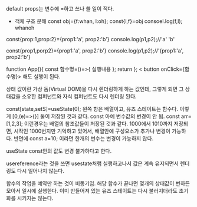 default props는 변수에 =하고 쓰나 쓸 일이 적다.

- 객체 구조 분해
const obj={f:whan, l:oh};
const{l,f}=obj
consoel.log(f,l); whanoh

const{prop:1,prop:2}={prop1:'a', prop2:'b'}
console.log(p1,p2);//'a' 'b'

const{prop1,porp2}={prop1:'a', prop2:'b'}
console.log(p1,p2);//'{prop1:'a', prop2:'b'}

function App(){
const 함수명=()=>{
    실행내용
};
return
    };
< button onClick={함수명}> 해도 실행이 된다.

상태 값이란 가상 돔(Virtual DOM)을 다시 렌더링하게 하는 값인데,
그렇게 되면 그 상태값을 소유한 컴퍼넌트와 자식 컴퍼넌트도 다시 렌더링 된다.

const[state,setS]=useState(0); 왼쪽 항은 배열이고, 유즈 스테이트는 함수다. 이렇게 [0,(e)=>{}] 둘이 저장된 것과 같다.
const 아예 변수값의 변경이 안 됨.
const arr=[1,2,3]; 이런경우는 배열의 참조값들이 저장된 것과 같다.
1000에서 1010까지 저장되면, 시작인 1000번지만 기억하고 있어서,
배열안에 구성요소가 추가나 변경이 가능하다.
반면에 const a=10; 이라면 한개의 변수는 변경이 가능하지 않다.

useState const안의 값도 변경 불가하다고 한다.

usereference라는 것을 쓰면 usestate처럼 실행하고나서 값은 계속 유지되면서 렌더링도 다시 일어나지 않는다.

함수의 작업을 예약만 하는 것이 비동기임. 해당 함수가 끝나면 
몇개의 상태값이 변하든 모아서 일시에 실행한다.
이미 만들어져 있는 유즈 스테이트는 다시 불러지더라도 초기화를 시키지는 않는다. 













